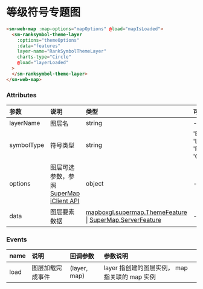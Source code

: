 # 等级符号专题图

<sm-iframe src="https://iclient.supermap.io/examples/component/components_ranksymboltheme_vue.html"></sm-iframe>

```html
<sm-web-map :map-options="mapOptions" @load="mapIsLoaded">
  <sm-ranksymbol-theme-layer
    :options="themeOptions"
    :data="features"
    layer-name="RankSymbolThemeLayer"
    charts-type="Circle"
    @load="layerLoaded"
  >
  </sm-ranksymbol-theme-layer>
</sm-web-map>
```

### Attributes

| 参数       | 说明                                                                                                                             | 类型                                                                                                                                                                                            | 可选值                               | 默认值   |
| :--------- | :------------------------------------------------------------------------------------------------------------------------------- | :---------------------------------------------------------------------------------------------------------------------------------------------------------------------------------------------- | :----------------------------------- | :------- |
| layerName  | 图层名                                                                                                                           | string                                                                                                                                                                                          | -                                    | -        |
| symbolType | 符号类型                                                                                                                         | string                                                                                                                                                                                          | 'Bar' \| 'Line' \| 'Pie' \| 'Circle' | 'Circle' |
| options    | 图层可选参数，参照 [SuperMap iClient API](https://iclient.supermap.io/docs/mapboxgl/mapboxgl.supermap.RankSymbolThemeLayer.html) | object                                                                                                                                                                                          | -                                    | -        |
| data       | 图层要素数据                                                                                                                     | [mapboxgl.supermap.ThemeFeature](https://iclient.supermap.io/docs/mapboxgl/mapboxgl.supermap.ThemeFeature.html) \| [SuperMap.ServerFeature](https://iclient.supermap.io/web/apis/mapboxgl.html) | -                                    | -        |

### Events

| name | 说明             | 回调参数     | 参数说明                                         |
| :--- | :--------------- | :----------- | :--------------------------------------------- |
| load | 图层加载完成事件 | (layer, map) | layer 指创建的图层实例， map 指关联的 map 实例 |
